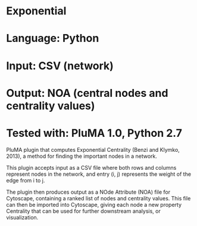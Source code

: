 # Exponential
# Language: Python
# Input: CSV (network)
# Output: NOA (central nodes and centrality values)
# Tested with: PluMA 1.0, Python 2.7

PluMA plugin that computes Exponential Centrality (Benzi and Klymko, 2013),
a method for finding the important nodes in a network.

This plugin accepts input as a CSV file where both rows and columns
represent nodes in the network, and entry (i, j) represents the weight
of the edge from i to j.

The plugin then produces output as a NOde Attribute (NOA) file for
Cytoscape, containing a ranked list of nodes and centrality values.
This file can then be imported into Cytoscape, giving each node a new
property Centrality that can be used for further downstream analysis,
or visualization.
